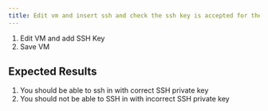 ```yaml
---
title: Edit vm and insert ssh and check the ssh key is accepted for the login (e2e_be_fe)
---
```

1. Edit VM and add SSH Key
1. Save VM

## Expected Results

1. You should be able to ssh in with correct SSH private key
1. You should not be able to SSH in with incorrect SSH private key
